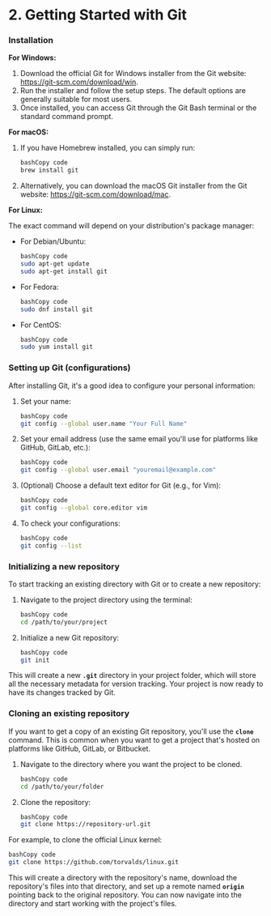 # ****2. Getting Started with Git****

### **Installation**

**For Windows:**

1. Download the official Git for Windows installer from the Git website: https://git-scm.com/download/win.
2. Run the installer and follow the setup steps. The default options are generally suitable for most users.
3. Once installed, you can access Git through the Git Bash terminal or the standard command prompt.

**For macOS:**

1. If you have Homebrew installed, you can simply run:
    
    ```bash
    bashCopy code
    brew install git
    
    ```
    
2. Alternatively, you can download the macOS Git installer from the Git website: https://git-scm.com/download/mac.

**For Linux:**

The exact command will depend on your distribution's package manager:

- For Debian/Ubuntu:
    
    ```bash
    bashCopy code
    sudo apt-get update
    sudo apt-get install git
    
    ```
    
- For Fedora:
    
    ```bash
    bashCopy code
    sudo dnf install git
    
    ```
    
- For CentOS:
    
    ```bash
    bashCopy code
    sudo yum install git
    
    ```
    

### **Setting up Git (configurations)**

After installing Git, it's a good idea to configure your personal information:

1. Set your name:
    
    ```bash
    bashCopy code
    git config --global user.name "Your Full Name"
    
    ```
    
2. Set your email address (use the same email you'll use for platforms like GitHub, GitLab, etc.):
    
    ```bash
    bashCopy code
    git config --global user.email "youremail@example.com"
    
    ```
    
3. (Optional) Choose a default text editor for Git (e.g., for Vim):
    
    ```bash
    bashCopy code
    git config --global core.editor vim
    
    ```
    
4. To check your configurations:
    
    ```bash
    bashCopy code
    git config --list
    
    ```
    

### **Initializing a new repository**

To start tracking an existing directory with Git or to create a new repository:

1. Navigate to the project directory using the terminal:
    
    ```bash
    bashCopy code
    cd /path/to/your/project
    
    ```
    
2. Initialize a new Git repository:
    
    ```bash
    bashCopy code
    git init
    
    ```
    

This will create a new **`.git`** directory in your project folder, which will store all the necessary metadata for version tracking. Your project is now ready to have its changes tracked by Git.

### **Cloning an existing repository**

If you want to get a copy of an existing Git repository, you'll use the **`clone`** command. This is common when you want to get a project that's hosted on platforms like GitHub, GitLab, or Bitbucket.

1. Navigate to the directory where you want the project to be cloned.
    
    ```bash
    bashCopy code
    cd /path/to/your/folder
    
    ```
    
2. Clone the repository:
    
    ```bash
    bashCopy code
    git clone https://repository-url.git
    
    ```
    

For example, to clone the official Linux kernel:

```bash
bashCopy code
git clone https://github.com/torvalds/linux.git

```

This will create a directory with the repository's name, download the repository's files into that directory, and set up a remote named **`origin`** pointing back to the original repository. You can now navigate into the directory and start working with the project's files.